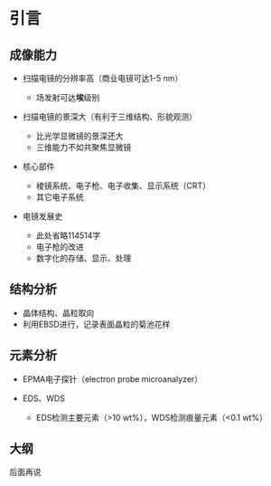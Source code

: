 # 引言

## 成像能力

- 扫描电镜的分辨率高（商业电镜可达1-5 nm）

  - 场发射可达**埃**级别
- 扫描电镜的景深大（有利于三维结构、形貌观测）

  - 比光学显微镜的景深还大
  - 三维能力不如共聚焦显微镜
- 核心部件

  - 棱镜系统、电子枪、电子收集、显示系统（CRT）
  - 其它电子系统
- 电镜发展史

  - 此处省略114514字
  - 电子枪的改进
  - 数字化的存储、显示、处理

## 结构分析

- 晶体结构、晶粒取向
- 利用EBSD进行，记录表面晶粒的菊池花样

## 元素分析

- EPMA电子探针（electron probe microanalyzer）
- EDS、WDS

  - EDS检测主要元素（>10 wt%），WDS检测痕量元素（<0.1 wt%）

## 大纲

后面再说


